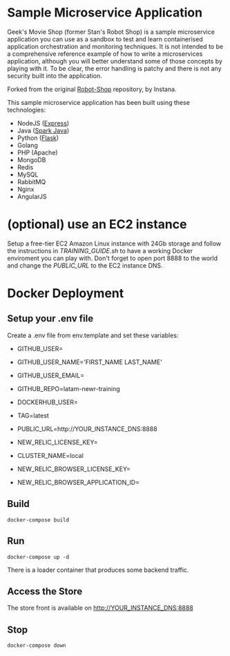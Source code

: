 # Sample Microservice Application

Geek's Movie Shop (former Stan's Robot Shop) is a sample microservice application you can use as a sandbox to test and learn containerised application orchestration and monitoring techniques. It is not intended to be a comprehensive reference example of how to write a microservices application, although you will better understand some of those concepts by playing with it. To be clear, the error handling is patchy and there is not any security built into the application.

Forked from the original [Robot-Shop](https://github.com/instana/robot-shop) repository, by Instana.

This sample microservice application has been built using these technologies:
- NodeJS ([Express](http://expressjs.com/))
- Java ([Spark Java](http://sparkjava.com/))
- Python ([Flask](http://flask.pocoo.org))
- Golang
- PHP (Apache)
- MongoDB
- Redis
- MySQL
- RabbitMQ
- Nginx
- AngularJS

# (optional) use an EC2 instance

Setup a free-tier EC2 Amazon Linux instance with 24Gb storage and follow the instructions in *TRAINING_GUIDE.sh* to have a working Docker enviroment you can play with. Don't forget to open port 8888 to the world and change the *PUBLIC_URL* to the EC2 instance DNS.

# Docker Deployment

## Setup your .env file
Create a .env file from env.template and set these variables:
- GITHUB_USER=
- GITHUB_USER_NAME='FIRST_NAME LAST_NAME'
- GITHUB_USER_EMAIL=
- GITHUB_REPO=latam-newr-training

- DOCKERHUB_USER=
- TAG=latest

- PUBLIC_URL=http://YOUR_INSTANCE_DNS:8888

- NEW_RELIC_LICENSE_KEY=
- CLUSTER_NAME=local

- NEW_RELIC_BROWSER_LICENSE_KEY=
- NEW_RELIC_BROWSER_APPLICATION_ID=

## Build

`docker-compose build`

## Run

`docker-compose up -d`

There is a loader container that produces some backend traffic.

## Access the Store
The store front is available on [http://YOUR_INSTANCE_DNS:8888](http://localhost:8888)

## Stop

`docker-compose down`
